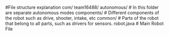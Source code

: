 #File structure explanation
com/ 
    team16488/
        autonomous/ # In this folder are separate autonomous modes
        components/ # Different components of the robot such as drive, shooter, intake, etc
        common/ # Parts of the robot that belong to all parts, such as drivers for sensors.
        robot.java # Main Robot File